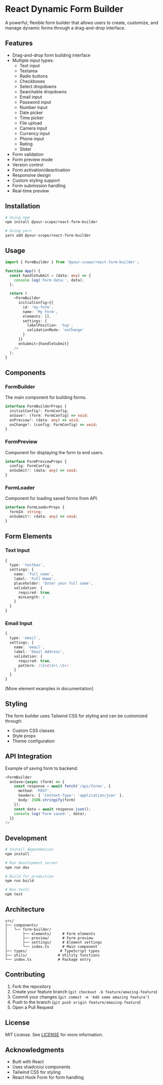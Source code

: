 # React Dynamic Form Builder

A powerful, flexible form builder that allows users to create, customize, and manage dynamic forms through a drag-and-drop interface.

## Features

- Drag-and-drop form building interface
- Multiple input types:
  - Text input
  - Textarea
  - Radio buttons
  - Checkboxes
  - Select dropdowns
  - Searchable dropdowns
  - Email input
  - Password input
  - Number input
  - Date picker
  - Time picker
  - File upload
  - Camera input
  - Currency input
  - Phone input
  - Rating
  - Slider
- Form validation
- Form preview mode
- Version control
- Form activation/deactivation
- Responsive design
- Custom styling support
- Form submission handling
- Real-time preview

## Installation

```bash
# Using npm
npm install @your-scope/react-form-builder

# Using yarn
yarn add @your-scope/react-form-builder
```

## Usage

```typescript
import { FormBuilder } from '@your-scope/react-form-builder';

function App() {
  const handleSubmit = (data: any) => {
    console.log('Form data:', data);
  };

  return (
    <FormBuilder
      initialConfig={{
        id: 'my-form',
        name: 'My Form',
        elements: [],
        settings: {
          labelPosition: 'top',
          validationMode: 'onChange'
        }
      }}
      onSubmit={handleSubmit}
    />
  );
}
```

## Components

### FormBuilder

The main component for building forms.

```typescript
interface FormBuilderProps {
  initialConfig?: FormConfig;
  onSave?: (form: FormConfig) => void;
  onPreview?: (data: any) => void;
  onChange?: (config: FormConfig) => void;
}
```

### FormPreview

Component for displaying the form to end users.

```typescript
interface FormPreviewProps {
  config: FormConfig;
  onSubmit?: (data: any) => void;
}
```

### FormLoader

Component for loading saved forms from API.

```typescript
interface FormLoaderProps {
  formId: string;
  onSubmit?: (data: any) => void;
}
```

## Form Elements

### Text Input
```typescript
{
  type: 'textbox',
  settings: {
    name: 'full_name',
    label: 'Full Name',
    placeholder: 'Enter your full name',
    validation: {
      required: true,
      minLength: 2
    }
  }
}
```

### Email Input
```typescript
{
  type: 'email',
  settings: {
    name: 'email',
    label: 'Email Address',
    validation: {
      required: true,
      pattern: /\S+@\S+\.\S+/
    }
  }
}
```

[More element examples in documentation]

## Styling

The form builder uses Tailwind CSS for styling and can be customized through:
- Custom CSS classes
- Style props
- Theme configuration

## API Integration

Example of saving form to backend:

```typescript
<FormBuilder
  onSave={async (form) => {
    const response = await fetch('/api/forms', {
      method: 'POST',
      headers: { 'Content-Type': 'application/json' },
      body: JSON.stringify(form)
    });
    const data = await response.json();
    console.log('Form saved:', data);
  }}
/>
```

## Development

```bash
# Install dependencies
npm install

# Run development server
npm run dev

# Build for production
npm run build

# Run tests
npm test
```

## Architecture

```
src/
├── components/
│   └── form-builder/
│       ├── elements/     # Form elements
│       ├── preview/      # Form preview
│       ├── settings/     # Element settings
│       └── index.ts      # Main component
├── types/               # TypeScript types
├── utils/              # Utility functions
└── index.ts            # Package entry
```

## Contributing

1. Fork the repository
2. Create your feature branch (`git checkout -b feature/amazing-feature`)
3. Commit your changes (`git commit -m 'Add some amazing feature'`)
4. Push to the branch (`git push origin feature/amazing-feature`)
5. Open a Pull Request

## License

MIT License. See [LICENSE](LICENSE) for more information.

## Acknowledgments

- Built with React
- Uses shadcn/ui components
- Tailwind CSS for styling
- React Hook Form for form handling